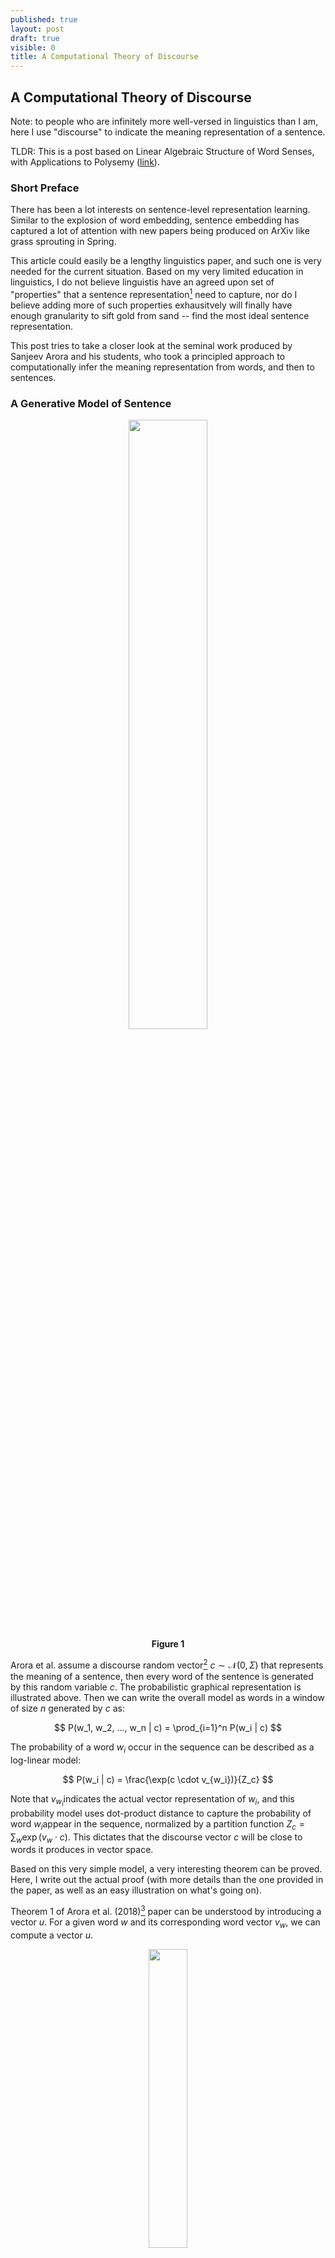 ```yaml
---
published: true
layout: post
draft: true
visible: 0
title: A Computational Theory of Discourse
---
```

## A Computational Theory of Discourse

Note: to people who are infinitely more well-versed in linguistics than I am, here I use "discourse" to indicate the meaning representation of a sentence. 

TLDR: This is a post based on Linear Algebraic Structure of Word Senses, with Applications to Polysemy ([link](https://arxiv.org/pdf/1601.03764.pdf)).

### Short Preface

There has been a lot interests on sentence-level representation learning. Similar to the explosion of word embedding, sentence embedding has captured a lot of attention with new papers being produced on ArXiv like grass sprouting in Spring. 

This article could easily be a lengthy linguistics paper, and such one is very needed for the current situation. Based on my very limited education in linguistics, I do not believe linguistis have an agreed upon set of "properties" that a sentence representation[^1] need to capture, nor do I believe adding more of such properties exhausitvely will finally have enough granularity to sift gold from sand -- find the most ideal sentence representation.

This post tries to take a closer look at the seminal work produced by Sanjeev Arora and his students, who took a principled approach to computationally infer the meaning representation from words, and then to sentences.

### A Generative Model of Sentence

<p style="text-align: center"><img src="https://github.com/windweller/windweller.github.io/blob/master/images/discourse-graph.png?raw=true" style="width:50%"> <br> <b> Figure 1 </b></p>

Arora et al. assume a discourse random vector[^2]  $c \sim \mathcal{N}(0, \Sigma)$ that represents the meaning of a sentence,  then every word of the sentence is generated by this random variable $c$. The probabilistic graphical representation is illustrated above. Then we can write the overall model as words in a window of size $n$ generated by $c$ as:

$$
P(w_1, w_2, ..., w_n | c) = \prod_{i=1}^n P(w_i | c)
$$

The probability of a word $w_i$ occur in the sequence can be described as a log-linear model:

$$
P(w_i | c) = \frac{\exp(c \cdot v_{w_i})}{Z_c}
$$

Note that $v_{w_i}​$ indicates the actual vector representation of $w_i​$, and this probability model uses dot-product distance to capture the probability of word $w_i​$ appear in the sequence, normalized by a partition function $Z_c = \sum_w \exp(v_w \cdot c)​$. This dictates that the discourse vector $c​$ will be close to words it produces in vector space.

Based on this very simple model, a very interesting theorem can be proved. Here, I write out the actual proof (with more details than the one provided in the paper, as well as an easy illustration on what's going on).

Theorem 1 of Arora et al. (2018)[^3] paper can be understood by introducing a vector $u$.  For a given word $w$ and its corresponding word vector $v_w$, we can compute a vector $u$. 

<p style="text-align: center"><img src="https://github.com/windweller/windweller.github.io/blob/master/images/discourse-theorem1-u.jpg?raw=true" style="width:35%"> <br> <b>Figure 2</b> </p>

For this word $w$, it must appear in different spans of words across the entire document. A random variable of a window of $n$ words can be introduced as $s$, a span. Computationally, the vector $u$ for the word $w​$ can be computed as follow:

$$
u = \frac{1}{k} \sum_{s \in \{s_1, ..., s_k\}} \frac{1}{n} \sum_{w_i \in s} v_{w_i}
$$

To even make this statement simpler, assume the above figure represents a tensor $S \in \mathcal{R}^{n \times k \times d}$, we can easily run the following Tensorflow operation to obtain $u$: `u = np.mean ( np.mean ( S, axis=0), axis=1)`. After knowing how $u$ is computed, then we can understand Theorem 1:
$$
v_w = A u
$$

For any word, if we compute the corresponding vector $u$, the word embedding of this word can be obtained through a linear transformation (matrix multiplication) by a fixed matrix $A$. 

Here I provide a (slightly) more detailed proof on how this equality is shown. Readers who find it elementary or advanced can skip this block to experiments. The proof stands as long as the generative model in Figure 1 holds. We set to show that $\mathbb{E}[\frac{1}{n} \sum_{w_i \in s} v\_{w_i} | w \in s]$. 


$$
\mathbb{E}[c_s | w \in s] = \mathbb{E}[\mathbb{E}[c_s | s = w_1...w...w_n | w \in s]]
$$
This step is by "iterated expectation" or "law of total expectation". And the following step to show the pdf (probability density function) of $c|w$ is straightforward. The paper mentioned/set up the following equality that we can substitute: $Z_c \approx Z \exp()$

### Application to Word Senses

### Relations to Language Modeling

### Implicit Solutions 

Unwittingly at first, Word2Vec is quickly shown to be an implicit solution to a non-convex co-occurence matrix decomposition. GloVE and other word embedding methods followed the lead and grounded these methods in theory. Are sentence embedding models, let it be InferSent, DisSent, ELMo, BERT, implicit solutions to a more principled discourse model? 

[^1]: In the scope of this post, we can assume it's an embedding. This is a very narrow interpretation that is ignoring decades of linguistic work on sentence representations. Interested readers can take a look at Kemp's Discourse Representation Theory framework.
[^2]: In most of Arora et al.'s work, "sentence meaning", "discourse", and "context" are used almost interchangeably. They all refer to a vector representation of a span of words, usually within a fixed window. 
[^3]:Linear Algebraic Structure of Word Senses, with Applications to Polysemy.
